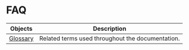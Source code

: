 # FAQ

| Objects | Description |
| ----- | ----- |
| [Glossary](/FAQ/glossary.md) | Related terms used throughout the documentation.|
